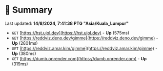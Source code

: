 # 📖 Summary
Last updated: **14/8/2024, 7:41:38 PTG "Asia/Kuala_Lumpur"**

- `GET` [https://hst.ujol.dev](https://hst.ujol.dev) - **Up** (575ms)
- `GET` [https://reddviz.deno.dev/gimme](https://reddviz.deno.dev/gimme) - **Up** (2801ms)
- `GET` [https://reddviz.amar.kim/gimme](https://reddviz.amar.kim/gimme) - **Up** (380ms)
- `GET` [https://dumb.onrender.com](https://dumb.onrender.com) - **Up** (319ms)

